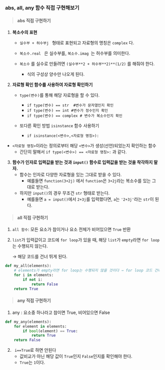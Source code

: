 ### abs, all, any 함수 직접 구현해보기



> #### abs 직접 구현하기



1. **복소수의 표현**

   * `실수부 + 허수부j ` 형태로 표현되고 자료형의 명칭은 `complex` 다.

   * `복소수.real ` 은 실수부를, `복소수.imag `는 허수부를 의미한다.

   * `복소수` 를 실수로 만들려면 `(실수부**2 + 허수부**2)**(1/2)` 를 해줘야 한다. 

     * 식의 구성상 양수만 나오게 된다. 

       

2. **자료형 확인 함수를 사용하여 자료형 확인하기**

   * `type(변수)`를 통해 해당 자료형을 할 수 있다. 

     * `if type(변수) == str  #변수가 문자열인지 확인`
     * `if type(변수) == int #변수가 정수인지 확인`
     * `if type(변수) == complex # 변수가 복소수인지 확인`

   * 또다른 확인 방법 `isinstance` 함수 사용하기

     * `if isinstance(<변수>,<자료형 명칭>): `
* `<자료형 명칭>`이라는 정의로부터 해당 `<변수>`가 생성(선언)되었는지 확인하는 함수
     * 간단히 말해서 `if type(<변수>) == <자료형 명칭>:` 과 같다. 
     

3. **함수가 인자로 입력값을 받는 것과 `input()` 함수로 입력값을 받는 것을 착각하지 말자.**
   * 함수는 인자로 다양한 자료형을 있는 그대로 받을 수 있다.
     * 예를들면 `function(3+2j)` 에서 `function`은 `3+2j`라는 복소수를 있는 그대로 받는다.
   * 하지만 `input()`의 경우 무조건 `str` 형태로 받는다.
     * 예를들면 `a = input()`에서 `2+3j`를 입력했다면, `a`는 `'2+3j'`라는 `str`이 된다.



> #### all 직접 구현하기



1. `all 함수`: 모든 요소가 참이거나 요소 전체가 비어있으면 `True` 반환



2. `list`가 입력값이고 코드에 `for loop`가 있을 때, 해당 `list`가 `empty`라면 `for loop`는 수행되지 않는다. 

   → 해당 코드를 건너 뛰게 된다. 

```python
def my_all(elements):
    # elements가 empty라면 for loop는 수행되지 않을 것이다 → for loop 코드 건너 뜀
    for i in elements:  
        if not i:
            return False
    return True
```



>  #### any 직접 구현하기

1. any : 요소중 하나라고 참이면 True, 비어있으면 False

```python
def my_any(elements):
    for element in elements:
        if bool(element) == True:
            return True            
    return False
```



2. ` i==True`로 하면 안된다
   * 값비교가 아닌 해당 값이 `True`인지 `False`인지를 확인해야 한다.
   * `True`는 `1`이다.

